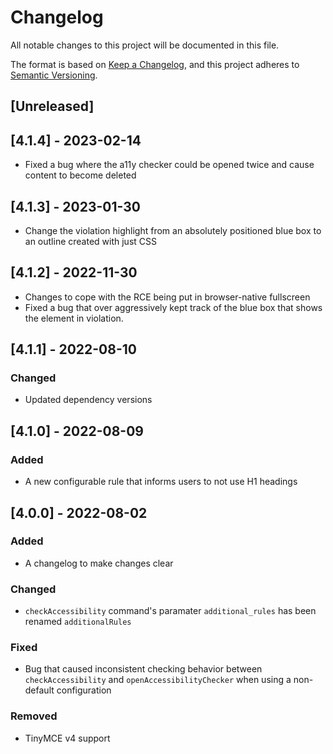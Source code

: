 # Changelog

All notable changes to this project will be documented in this file.

The format is based on [Keep a Changelog](https://keepachangelog.com/en/1.0.0/),
and this project adheres to [Semantic Versioning](https://semver.org/spec/v2.0.0.html).

## [Unreleased]

## [4.1.4] - 2023-02-14

- Fixed a bug where the a11y checker could be opened twice and cause
  content to become deleted

## [4.1.3] - 2023-01-30

- Change the violation highlight from an absolutely positioned blue box
  to an outline created with just CSS

## [4.1.2] - 2022-11-30

- Changes to cope with the RCE being put in browser-native fullscreen
- Fixed a bug that over aggressively kept track of the blue box that shows
  the element in violation.

## [4.1.1] - 2022-08-10

### Changed

- Updated dependency versions

## [4.1.0] - 2022-08-09

### Added

- A new configurable rule that informs users to not use H1 headings

## [4.0.0] - 2022-08-02

### Added

- A changelog to make changes clear

### Changed

- `checkAccessibility` command's paramater `additional_rules` has been renamed `additionalRules`

### Fixed

- Bug that caused inconsistent checking behavior between `checkAccessibility` and `openAccessibilityChecker` when using a non-default configuration

### Removed

- TinyMCE v4 support
